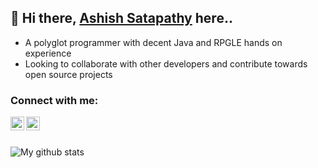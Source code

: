 ## 👋 Hi there, [Ashish Satapathy][linkedin] here..
- A polyglot programmer with decent Java and RPGLE hands on experience
- Looking to collaborate with other developers and contribute towards open source projects

### Connect with me:
[<img align="left" alt="suryaprava | LinkedIn" width="22px" src="https://cdn.jsdelivr.net/npm/simple-icons@v3/icons/linkedin.svg" />][linkedin]
[<img align="left" alt="suryaprava | Instagram" width="22px" src="https://cdn.jsdelivr.net/npm/simple-icons@v3/icons/instagram.svg" />][instagram]

<br/>
<br/>

![My github stats](https://github-readme-stats.vercel.app/api?username=suryaprava&show_icons=true)

[linkedin]: https://linkedin.com/in/arsatapathy
[instagram]: https://www.instagram.com/arsatapathy/

